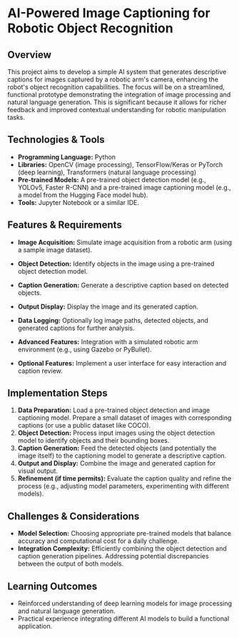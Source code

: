 # AI-Powered Image Captioning for Robotic Object Recognition

## Overview

This project aims to develop a simple AI system that generates descriptive captions for images captured by a robotic arm's camera, enhancing the robot's object recognition capabilities.  The focus will be on a streamlined, functional prototype demonstrating the integration of image processing and natural language generation.  This is significant because it allows for richer feedback and improved contextual understanding for robotic manipulation tasks.


## Technologies & Tools

- **Programming Language:** Python
- **Libraries:** OpenCV (image processing), TensorFlow/Keras or PyTorch (deep learning), Transformers (natural language processing)
- **Pre-trained Models:** A pre-trained object detection model (e.g., YOLOv5, Faster R-CNN) and a pre-trained image captioning model (e.g.,  a model from the Hugging Face model hub).
- **Tools:** Jupyter Notebook or a similar IDE.


## Features & Requirements

- **Image Acquisition:**  Simulate image acquisition from a robotic arm (using a sample image dataset).
- **Object Detection:** Identify objects in the image using a pre-trained object detection model.
- **Caption Generation:** Generate a descriptive caption based on detected objects.
- **Output Display:** Display the image and its generated caption.
- **Data Logging:** Optionally log image paths, detected objects, and generated captions for further analysis.

- **Advanced Features:**  Integration with a simulated robotic arm environment (e.g., using Gazebo or PyBullet).
- **Optional Features:** Implement a user interface for easy interaction and caption review.


## Implementation Steps

1. **Data Preparation:** Load a pre-trained object detection and image captioning model.  Prepare a small dataset of images with corresponding captions (or use a public dataset like COCO).
2. **Object Detection:** Process input images using the object detection model to identify objects and their bounding boxes.
3. **Caption Generation:**  Feed the detected objects (and potentially the image itself) to the captioning model to generate a descriptive caption.
4. **Output and Display:** Combine the image and generated caption for visual output.
5. **Refinement (if time permits):** Evaluate the caption quality and refine the process (e.g., adjusting model parameters, experimenting with different models).


## Challenges & Considerations

- **Model Selection:** Choosing appropriate pre-trained models that balance accuracy and computational cost for a daily challenge.
- **Integration Complexity:** Efficiently combining the object detection and caption generation pipelines. Addressing potential discrepancies between the output of both models.


## Learning Outcomes

- Reinforced understanding of deep learning models for image processing and natural language generation.
- Practical experience integrating different AI models to build a functional application.


